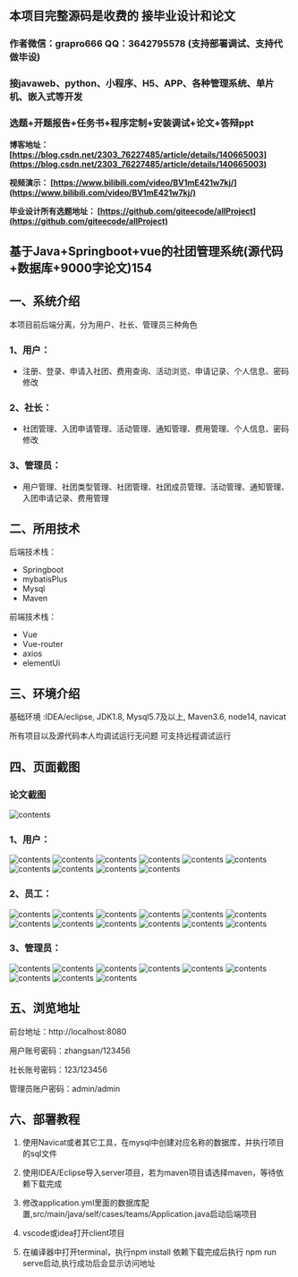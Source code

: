 ## 本项目完整源码是收费的  接毕业设计和论文

### 作者微信：grapro666 QQ：3642795578 (支持部署调试、支持代做毕设)

### 接javaweb、python、小程序、H5、APP、各种管理系统、单片机、嵌入式等开发

### 选题+开题报告+任务书+程序定制+安装调试+论文+答辩ppt

**博客地址：
[https://blog.csdn.net/2303_76227485/article/details/140665003](https://blog.csdn.net/2303_76227485/article/details/140665003)**

**视频演示：
[https://www.bilibili.com/video/BV1mE421w7kj/](https://www.bilibili.com/video/BV1mE421w7kj/)**

**毕业设计所有选题地址：
[https://github.com/giteecode/allProject](https://github.com/giteecode/allProject)**

## 基于Java+Springboot+vue的社团管理系统(源代码+数据库+9000字论文)154

## 一、系统介绍
本项目前后端分离，分为用户、社长、管理员三种角色
### 1、用户：
- 注册、登录、申请入社团、费用查询、活动浏览、申请记录、个人信息、密码修改
### 2、社长：
- 社团管理、入团申请管理、活动管理、通知管理、费用管理、个人信息、密码修改
### 3、管理员：
- 用户管理、社团类型管理、社团管理、社团成员管理、活动管理、通知管理、入团申请记录、费用管理

## 二、所用技术

后端技术栈：

- Springboot
- mybatisPlus
- Mysql
- Maven

前端技术栈：

- Vue
- Vue-router
- axios
- elementUi

## 三、环境介绍

基础环境 :IDEA/eclipse, JDK1.8, Mysql5.7及以上, Maven3.6, node14, navicat

所有项目以及源代码本人均调试运行无问题 可支持远程调试运行

## 四、页面截图
### 论文截图
![contents](./picture/picture0.png)
### 1、用户：
![contents](./picture/picture1.png)
![contents](./picture/picture2.png)
![contents](./picture/picture3.png)
![contents](./picture/picture4.png)
![contents](./picture/picture5.png)
![contents](./picture/picture6.png)
![contents](./picture/picture7.png)
![contents](./picture/picture8.png)
![contents](./picture/picture9.png)
![contents](./picture/picture10.png)

### 2、员工：
![contents](./picture/picture11.png)
![contents](./picture/picture12.png)
![contents](./picture/picture13.png)
![contents](./picture/picture14.png)
![contents](./picture/picture15.png)
![contents](./picture/picture16.png)
![contents](./picture/picture17.png)
![contents](./picture/picture18.png)
![contents](./picture/picture19.png)
![contents](./picture/picture20.png)
![contents](./picture/picture21.png)
![contents](./picture/picture22.png)
### 3、管理员：
![contents](./picture/picture23.png)
![contents](./picture/picture24.png)
![contents](./picture/picture25.png)
![contents](./picture/picture26.png)
![contents](./picture/picture27.png)
![contents](./picture/picture28.png)
![contents](./picture/picture29.png)
![contents](./picture/picture30.png)
![contents](./picture/picture31.png)
## 五、浏览地址

前台地址：http://localhost:8080

用户账号密码：zhangsan/123456

社长账号密码：123/123456

管理员账户密码：admin/admin

## 六、部署教程
1. 使用Navicat或者其它工具，在mysql中创建对应名称的数据库，并执行项目的sql文件

2. 使用IDEA/Eclipse导入server项目，若为maven项目请选择maven，等待依赖下载完成

3. 修改application.yml里面的数据库配置,src/main/java/self/cases/teams/Application.java启动后端项目

4. vscode或idea打开client项目

5. 在编译器中打开terminal，执行npm install 依赖下载完成后执行 npm run serve启动,执行成功后会显示访问地址
